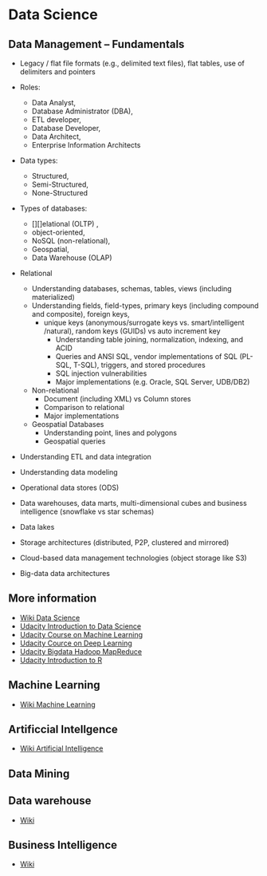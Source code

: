 # Data Science

## Data Management – Fundamentals

* Legacy / flat file formats (e.g., delimited text files), flat tables, use of delimiters and pointers
* Roles:
  * Data Analyst,
  * Database Administrator (DBA),
  * ETL developer,
  * Database Developer,
  * Data Architect,
  * Enterprise Information Architects

* Data types:
  * Structured,
  * Semi-Structured,
  * None-Structured

* Types of databases:
  * [][]elational (OLTP) ,
  * object-oriented,
  * NoSQL (non-relational),
  * Geospatial,
  * Data Warehouse (OLAP)

* Relational
  * Understanding databases, schemas, tables, views (including materialized)
  * Understanding fields, field-types, primary keys (including compound and composite), foreign keys,
    * unique keys (anonymous/surrogate keys vs. smart/intelligent /natural), random keys (GUIDs) vs auto increment key
      * Understanding table joining, normalization, indexing, and ACID
      * Queries and ANSI SQL, vendor implementations of SQL (PL-SQL, T-SQL), triggers, and stored procedures
      * SQL injection vulnerabilities
      * Major implementations (e.g. Oracle, SQL Server, UDB/DB2)
  * Non-relational
    * Document (including XML) vs Column stores
    * Comparison to relational
    * Major implementations
  * Geospatial Databases
    * Understanding point, lines and polygons
    * Geospatial queries
* Understanding ETL and data integration
* Understanding data modeling
* Operational data stores (ODS)
* Data warehouses, data marts, multi-dimensional cubes and business intelligence (snowflake vs star schemas)
* Data lakes
* Storage architectures (distributed, P2P, clustered and mirrored)
* Cloud-based data management technologies (object storage like S3)
* Big-data data architectures

## More information

* [Wiki Data Science](https://en.wikipedia.org/wiki/Data_science)
* [Udacity Introduction to Data Science](https://www.youtube.com/watch?v=O_ZdAt_0JWU&index=3&list=PLAwxTw4SYaPk41og7PER4HBpGciPw6n3x)
* [Udacity Course on Machine Learning](https://www.youtube.com/playlist?list=PLAwxTw4SYaPnIRwl6rad_mYwEk4Gmj7Mx)
* [Udacity Cource on Deep Learning](https://www.youtube.com/playlist?list=PLAwxTw4SYaPn_OWPFT9ulXLuQrImzHfOV)
* [Udacity Bigdata Hadoop MapReduce](https://www.youtube.com/watch?v=DEQNknALf_8&list=PLAwxTw4SYaPkXJ6LAV96gH8yxIfGaN3H-)
* [Udacity Introduction to R](https://www.youtube.com/watch?v=YbVuN2KOlt4&list=PLAwxTw4SYaPlSFCDRaseIGGxlGn81Adjs)

## Machine Learning

* [Wiki Machine Learning](https://en.wikipedia.org/wiki/Machine_learning)

## Artificcial Intellgence

* [Wiki Artificial Intelligence](https://en.wikipedia.org/wiki/Artificial_intelligence)

## Data Mining

## Data warehouse

* [Wiki](https://en.wikipedia.org/wiki/Data_warehouse)

## Business Intelligence

* [Wiki](https://en.wikipedia.org/wiki/Business_intelligence)

